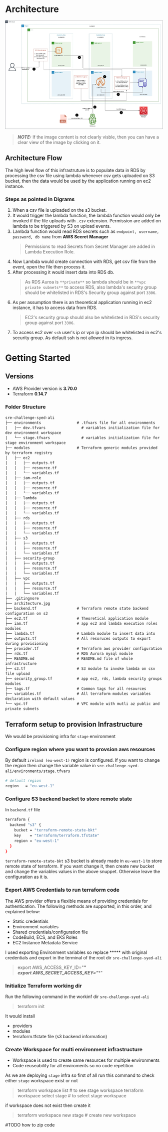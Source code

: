# Architecture
![Architecture](architecture.jpg)
> **_NOTE:_** If the image content is not clearly visble, then you can have a clear view of the image by clicking on it.

## Architecture Flow
The high level flow of this infrastruture is to populate data in RDS by processing the csv file using lambda 
whenever csv gets uploaded on S3 bucket, then the data would be used by the application running on ec2 instance.
### Steps as pointed in Digrams
1. When a csv file is uploaded on the s3 bucket.
2. It would trigger the lambda function, the lambda function would only be invoked if the file uploads with `.csv` extension.
   Permission are added on lambda to be triggered by S3 on upload events.
3. Lambda function would read RDS secrets such as `endpoint, username, password, db name` from **AWS Secret Manager**
   > Permissions to read Secrets from Secret Manager are added in Lambda Execution Role.
4. Now Lambda would create connection with RDS, get csv file from the event, open the file then process it.
5. After processing it would insert data into RDS db.
   > As RDS Auroa is `**private**` so lambda should be in `**vpc private subnets**` to access RDS, also lambda's security group should be whitelisted in RDS's Security group against port `3306`.
6. As per assumption there is an theoretical application running in ec2 instance, it has to access data from RDS.
   > EC2's security group should also be whitelisted in RDS's security group against port `3306`.
7. To access ec2 over `ssh` user's ip or vpn ip should be whitelisted in ec2's security group. As default ssh is not allowed in its ingress.


# Getting Started

## Versions
* AWS Provider version is **3.70.0**
* Terraform **0.14.7**


### Folder Structure

    sre-challenge-syed-ali
    ├── environments                # .tfvars file for all environments
    |   |── dev.tfvars                # variables initialization file for dev environment workspace
    |   └── stage.tfvars              # variables initialization file for stage environment workspace
    ├── modules                     # Terraform generic modules provided by terraform registry   
    │   ├── ec2                       
    |   |   ├── outputs.tf          
    |   |   ├── resource.tf         
    |   |   └── variables.tf
    │   ├── iam-role                  
    |   |   ├── outputs.tf          
    |   |   ├── resource.tf         
    |   |   └── variables.tf
    │   ├── lambda                  
    |   |   ├── outputs.tf          
    |   |   ├── resource.tf         
    |   |   └── variables.tf
    │   ├── rds           
    |   |   ├── outputs.tf          
    |   |   ├── resource.tf         
    |   |   └── variables.tf
    │   ├── s3               
    |   |   ├── outputs.tf          
    |   |   ├── resource.tf         
    |   |   └── variables.tf   
    │   ├── security-group        
    |   |   ├── outputs.tf          
    |   |   ├── resource.tf         
    |   |   └── variables.tf     
    │   ├── vpc                     
    |   |   ├── outputs.tf          
    |   |   ├── resource.tf         
    |   |   └── variables.tf
    ├── .gitingnore
    ├── architecture.jpg
    ├── backend.tf                  # Terraform remote state backend configuration on s3
    ├── ec2.tf                      # Theoretical application module
    ├── iam.tf                      # app ec2 and lambda execution roles modules
    ├── lambda.tf                   # Lambda module to insert data into 
    ├── outputs.tf                  # All resoruces outputs to export during provisioning 
    ├── provider.tf                 # Terraform aws provider configuration
    ├── rds.tf                      # RDS Aurora mysql module
    ├── README.md                   # README.md file of whole infrastructure
    ├── s3.tf                       # S3 module to invoke lambda on csv file upload
    ├── security_group.tf           # app ec2, rds, lambda security groups modules
    ├── tags.tf                     # Common tags for all resources
    ├── variables.tf                # All terraform modules variables declaration with default values
    └── vpc.tf                      # VPC module with mutli az public and private subnets

## Terraform setup to provision Infrastructure

We would be provisioning infra for `stage` environment

### Configure region where you want to provsion aws resources
By default `ireland (eu-west-1)` region is configured.
If you want to change the region then change the variable value in `sre-challenge-syed-ali/environments/stage.tfvars`
```bash
# default region
region   = "eu-west-1" 
```

### Configure S3 backend backet to store remote state
In `backend.tf` file
```bash
terraform {
  backend "s3" {
    bucket = "terraform-remote-state-bkt"
    key    = "terraform/terraform.tfstate"
    region = "eu-west-1"
  }
}
```
`terraform-remote-state-bkt` s3 bucket is already made in `eu-west-1` to store remote state of terraform.
If you want change it, then create new bucket and change the variables values in the above snuppet. 
Otherwise leave the configuration as it is.

### Export AWS Credentials to run terraform code
The AWS provider offers a flexible means of providing credentials for authentication. The following methods are supported, in this order, and explained below:

* Static credentials
* Environment variables
* Shared credentials/configuration file
* CodeBuild, ECS, and EKS Roles
* EC2 Instance Metadata Service

I used exporting Environment variables
so replace ***** with original credentials and export in the terminal of the root dir `sre-challenge-syed-ali`
> export AWS_ACCESS_KEY_ID="*****"                                                                                       
> export AWS_SECRET_ACCESS_KEY="******"

### Initialize Terraform working dir
Run the following command in the workinf dir `sre-challenge-syed-ali`
> terraform init

It would install
* providers
* modules
* terraform.tfstate file (s3 backend information)

### Create Workspace for multi environment infrastructure
* Workspace is used to create same resources for multiple environments
* Code reuseability for all enviroments so no code repetition

As we are deploying `stage` infra so first of all run this command to check either `stage` workspace exist or not
>  terraform workspace list              # to see stage workspace
   terraform workspace select stage      # to select stage workspace

if workspace does not exist then create it
> terraform workspace new stage            # create new workspace
        






#TODO how to zip code